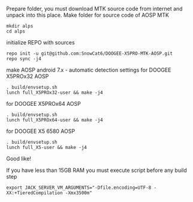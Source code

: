 Prepare folder, you must download MTK source code from internet and unpack into this place.
Make folder for source code of AOSP MTK
```
mkdir alps
cd alps
```
initialize REPO with sources 
```
repo init -u git@github.com:SnowCat6/DOOGEE-X5PRO-MTK-AOSP.git
repo sync -j4
```
make AOSP android 7.x - automatic detection settings
for DOOGEE X5PROx32 AOSP
```
. build/envsetup.sh
lunch full_X5PROx32-user && make -j4
```
for DOOGEE X5PROx64 AOSP
```
. build/envsetup.sh
lunch full_X5PROx64-user && make -j4
```
for DOOGEE X5 6580 AOSP
```
. build/envsetup.sh
lunch full_X5-user && make -j4
```
Good like!


If you have less than 15GB RAM you must execute script before any build step
```
export JACK_SERVER_VM_ARGUMENTS="-Dfile.encoding=UTF-8 -XX:+TieredCompilation -Xmx3500m"
```
